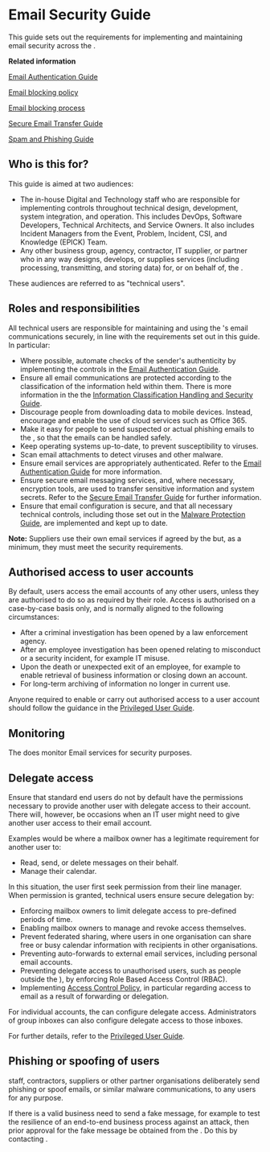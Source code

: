 # Email Security Guide

This guide sets out the requirements for implementing and maintaining email security across the .

**Related information**  


[Email Authentication Guide](email-authentication-guide.md)

[Email blocking policy](email-blocklist-policy.md)

[Email blocking process](email-blocklist-process.md)

[Secure Email Transfer Guide](secure-email-transfer-guide.md)

[Spam and Phishing Guide](spam-and-phishing-guide.md)

## Who is this for?

This guide is aimed at two audiences:

-   The in-house Digital and Technology staff who are responsible for implementing controls throughout technical design, development, system integration, and operation. This includes DevOps, Software Developers, Technical Architects, and Service Owners. It also includes Incident Managers from the Event, Problem, Incident, CSI, and Knowledge \(EPICK\) Team.
-   Any other business group, agency, contractor, IT supplier, or partner who in any way designs, develops, or supplies services \(including processing, transmitting, and storing data\) for, or on behalf of, the .

These audiences are referred to as "technical users".

## Roles and responsibilities

All technical users are responsible for maintaining and using the 's email communications securely, in line with the requirements set out in this guide. In particular:

-   Where possible, automate checks of the sender's authenticity by implementing the controls in the [Email Authentication Guide](email-authentication-guide.md).
-   Ensure all email communications are protected according to the classification of the information held within them. There is more information in the the [Information Classification Handling and Security Guide](information-classification-handling-and-security-guide.md).
-   Discourage people from downloading data to mobile devices. Instead, encourage and enable the use of cloud services such as Office 365.
-   Make it easy for people to send suspected or actual phishing emails to the , so that the emails can be handled safely.
-   Keep operating systems up-to-date, to prevent susceptibility to viruses.
-   Scan email attachments to detect viruses and other malware.
-   Ensure email services are appropriately authenticated. Refer to the [Email Authentication Guide](email-authentication-guide.md) for more information.
-   Ensure secure email messaging services, and, where necessary, encryption tools, are used to transfer sensitive information and system secrets. Refer to the [Secure Email Transfer Guide](secure-email-transfer-guide.md) for further information.
-   Ensure that email configuration is secure, and that all necessary technical controls, including those set out in the [Malware Protection Guide](malware-protection-guide-introduction.md), are implemented and kept up to date.

**Note:** Suppliers use their own email services if agreed by the but, as a minimum, they must meet the security requirements.

## Authorised access to user accounts

By default, users access the email accounts of any other users, unless they are authorised to do so as required by their role. Access is authorised on a case-by-case basis only, and is normally aligned to the following circumstances:

-   After a criminal investigation has been opened by a law enforcement agency.
-   After an employee investigation has been opened relating to misconduct or a security incident, for example IT misuse.
-   Upon the death or unexpected exit of an employee, for example to enable retrieval of business information or closing down an account.
-   For long-term archiving of information no longer in current use.

Anyone required to enable or carry out authorised access to a user account should follow the guidance in the [Privileged User Guide](privileged-user-guide.md).

## Monitoring

The does monitor Email services for security purposes.

## Delegate access

Ensure that standard end users do not by default have the permissions necessary to provide another user with delegate access to their account. There will, however, be occasions when an IT user might need to give another user access to their email account.

Examples would be where a mailbox owner has a legitimate requirement for another user to:

-   Read, send, or delete messages on their behalf.
-   Manage their calendar.

In this situation, the user first seek permission from their line manager. When permission is granted, technical users ensure secure delegation by:

-   Enforcing mailbox owners to limit delegate access to pre-defined periods of time.
-   Enabling mailbox owners to manage and revoke access themselves.
-   Prevent federated sharing, where users in one organisation can share free or busy calendar information with recipients in other organisations.
-   Preventing auto-forwards to external email services, including personal email accounts.
-   Preventing delegate access to unauthorised users, such as people outside the \), by enforcing Role Based Access Control \(RBAC\).
-   Implementing [Access Control Policy](access-control-policy.md), in particular regarding access to email as a result of forwarding or delegation.

For individual accounts, the can configure delegate access. Administrators of group inboxes can also configure delegate access to those inboxes.

For further details, refer to the [Privileged User Guide](privileged-user-guide.md).

## Phishing or spoofing of users

staff, contractors, suppliers or other partner organisations deliberately send phishing or spoof emails, or similar malware communications, to any users for any purpose.

If there is a valid business need to send a fake message, for example to test the resilience of an end-to-end business process against an attack, then prior approval for the fake message be obtained from the . Do this by contacting .

